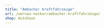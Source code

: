 ```yaml
---
title: "Ambacher Kraftfahrzeuge"
url: /wernau-neckar/ambacher-kraftfahrzeuge/
shop: Autohaus
---
```

